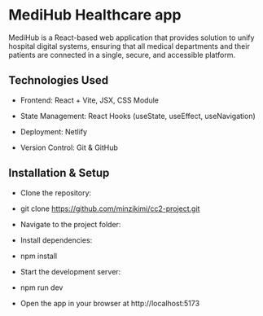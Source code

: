 # MediHub Healthcare app

MediHub is a React-based web application that provides solution to unify hospital digital systems, ensuring that all medical departments and their patients are connected in a single, secure, and accessible platform.


## Technologies Used

- Frontend: React + Vite, JSX, CSS Module

- State Management: React Hooks (useState, useEffect, useNavigation)

- Deployment: Netlify

- Version Control: Git & GitHub

## Installation & Setup

- Clone the repository:

- git clone https://github.com/minzikimi/cc2-project.git

- Navigate to the project folder:

- Install dependencies:

- npm install

- Start the development server:

- npm run dev

- Open the app in your browser at http://localhost:5173




